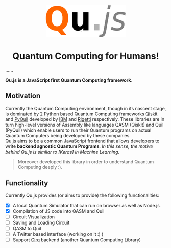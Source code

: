 <div align="center">
  <img src="images/Qujs2.png" alt="Qu.js" width="250" height="100">
  <br>
</div>
<h1 align="center">Quantum Computing for Humans!</h1>

......

**Qu.js is a JavaScript first Quantum Computing framework**.
## Motivation

Currently the Quantum Computing environment, though in its nascent stage, is dominated by 2 Python based Quantum Computing frameworks [Qiskit](https://qiskit.org/) and [PyQuil](https://pyquil.readthedocs.io/en/stable/) developed by [IBM](https://www.research.ibm.com/ibm-q/) and [Rigetti](https://www.rigetti.com/) respectively. These libraries are in turn high-level versions of Assembly like languages QASM (Qiskit) and Quil (PyQuil) which enable users to run their Quantum programs on actual Quantum Computers being developed by these companies.<br>
Qu.js aims to be a common JavaScript frontend that allows developers to  write **backend agnostic Quantum Programs**. *In this sense, the motive behind Qu.js is similar to [Keras] in Machine Learning*.<br>  

>Moreover developed this library in order to understand Quantum Computing deeply :).

## Functionality
Currently Qu.js provides (or aims to provide) the following functionalities:

- [x] A local Quantum Simulator that can run on browser as well as Node.js
- [x] Compilation of JS code into QASM and Quil
- [ ] Circuit Visualization
- [ ] Saving and Loading Circuit
- [ ] QASM to Quil
- [ ] A Twitter based interface (working on it :) )
- [ ] Support [Cirq](https://ai.googleblog.com/2018/07/announcing-cirq-open-source-framework.html) backend (another Quantum Computing Library)
